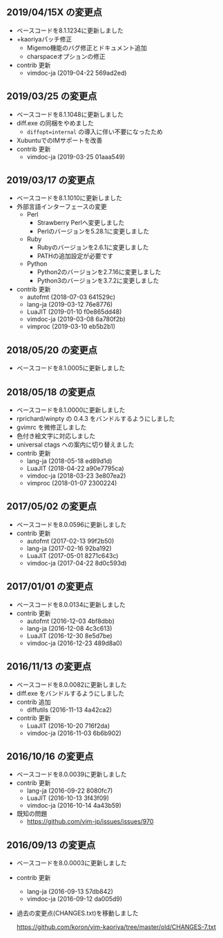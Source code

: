 ## 2019/04/15X の変更点

*   ベースコードを8.1.1234に更新しました
*   +kaoriyaパッチ修正
    *   Migemo機能のバグ修正とドキュメント追加
    *   charspaceオプションの修正
*   contrib 更新
    *   vimdoc-ja (2019-04-22 569ad2ed)

## 2019/03/25 の変更点

*   ベースコードを8.1.1048に更新しました
*   diff.exe の同梱をやめました
    *   `diffopt=internal` の導入に伴い不要になったため
*   XubuntuでのIMサポートを改善
*   contrib 更新
    *   vimdoc-ja (2019-03-25 01aaa549)

## 2019/03/17 の変更点

*   ベースコードを8.1.1010に更新しました
*   外部言語インターフェースの変更
    *   Perl
        *   Strawberry Perlへ変更しました
        *   Perlのバージョンを5.28.1に変更しました
    *   Ruby
        *   Rubyのバージョンを2.6.1に変更しました
        *   PATHの追加設定が必要です
    *   Python
        *   Python2のバージョンを2.7.16に変更しました
        *   Python3のバージョンを3.7.2に変更しました
*   contrib 更新
    *   autofmt (2018-07-03 641529c)
    *   lang-ja (2019-03-12 76e8776)
    *   LuaJIT (2019-01-10 f0e865dd48)
    *   vimdoc-ja (2019-03-08 6a780f2b)
    *   vimproc (2019-03-10 eb5b2b1)

## 2018/05/20 の変更点

*   ベースコードを8.1.0005に更新しました

## 2018/05/18 の変更点

*   ベースコードを8.1.0000に更新しました
*   rprichard/winpty の 0.4.3 をバンドルするようにしました
*   gvimrc を微修正しました
*   色付き絵文字に対応しました
*   universal ctags への案内に切り替えました
*   contrib 更新
    *   lang-ja (2018-05-18 ed89d1d)
    *   LuaJIT (2018-04-22 a90e7795ca)
    *   vimdoc-ja (2018-03-23 3e807ea2)
    *   vimproc (2018-01-07 2300224)

## 2017/05/02 の変更点

*   ベースコードを8.0.0596に更新しました
*   contrib 更新
    *   autofmt (2017-02-13 99f2b50)
    *   lang-ja (2017-02-16 92ba192)
    *   LuaJIT (2017-05-01 8271c643c)
    *   vimdoc-ja (2017-04-22 8d0c593d)

## 2017/01/01 の変更点

*   ベースコードを8.0.0134に更新しました
*   contrib 更新
    *   autofmt (2016-12-03 4bf8dbb)
    *   lang-ja (2016-12-08 4c3c613)
    *   LuaJIT (2016-12-30 8e5d7be)
    *   vimdoc-ja (2016-12-23 489d8a0)

## 2016/11/13 の変更点

*   ベースコードを8.0.0082に更新しました
*   diff.exe をバンドルするようにしました
*   contrib 追加
    *   diffutils (2016-11-13 4a42ca2)
*   contrib 更新
    *   LuaJIT (2016-10-20 716f2da)
    *   vimdoc-ja (2016-11-03 6b6b902)

## 2016/10/16 の変更点

*   ベースコードを8.0.0039に更新しました
*   contrib 更新
    *   lang-ja (2016-09-22 8080fc7)
    *   LuaJIT (2016-10-13 3f43f09)
    *   vimdoc-ja (2016-10-14 4a43b59)
*   既知の問題
    *   https://github.com/vim-jp/issues/issues/970

## 2016/09/13 の変更点

*   ベースコードを8.0.0003に更新しました
*   contrib 更新
    *   lang-ja (2016-09-13 57db842)
    *   vimdoc-ja (2016-09-12 da005d9)
*   過去の変更点(CHANGES.txt)を移動しました

    <https://github.com/koron/vim-kaoriya/tree/master/old/CHANGES-7.txt>
